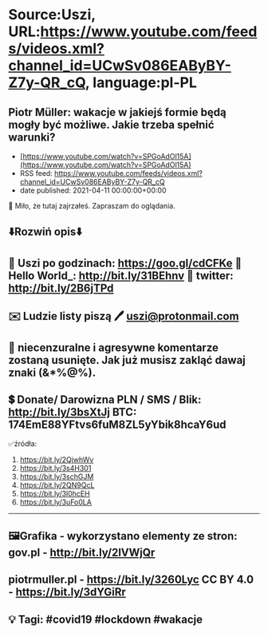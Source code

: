 # Source:Uszi, URL:https://www.youtube.com/feeds/videos.xml?channel_id=UCwSv086EAByBY-Z7y-QR_cQ, language:pl-PL

## Piotr Müller: wakacje w jakiejś formie będą mogły być możliwe. Jakie trzeba spełnić warunki?
 - [https://www.youtube.com/watch?v=SPGoAdOl15A](https://www.youtube.com/watch?v=SPGoAdOl15A)
 - RSS feed: https://www.youtube.com/feeds/videos.xml?channel_id=UCwSv086EAByBY-Z7y-QR_cQ
 - date published: 2021-04-11 00:00:00+00:00

🤪 Miło, że tutaj zajrzałeś.  Zapraszam do oglądania.

⬇️Rozwiń opis⬇️
------------------------------------------------------------
👀 Uszi po godzinach: https://goo.gl/cdCFKe
👀 Hello World_: http://bit.ly/31BEhnv
👀 twitter: http://bit.ly/2B6jTPd
------------------------------------------------------------
✉️ Ludzie listy piszą 
🖊️ uszi@protonmail.com
------------------------------------------------------------
👺 niecenzuralne i agresywne komentarze zostaną usunięte.  Jak już musisz zakląć dawaj znaki (&*%@%).
------------------------------------------------------------
💲 Donate/ Darowizna
PLN / SMS / Blik: http://bit.ly/3bsXtJj
BTC: 174EmE88YFtvs6fuM8ZL5yYbik8hcaY6ud
-------------------------------------------------------------
✅źródła:
1. https://bit.ly/2QjwhWv
2. https://bit.ly/3s4H301
3. https://bit.ly/3schGJM
4. https://bit.ly/2QN9QcL
5. https://bit.ly/3l0hcEH
6. https://bit.ly/3uFo0LA
---------------------------------------------------------------
🖼Grafika - wykorzystano elementy ze stron: 
gov.pl - http://bit.ly/2lVWjQr
---
piotrmuller.pl - https://bit.ly/3260Lyc 
CC BY 4.0 - https://bit.ly/3dYGiRr
---------------------------------------------------------------
💡 Tagi: #covid19 #lockdown #wakacje
--------------------------------------------------------------

